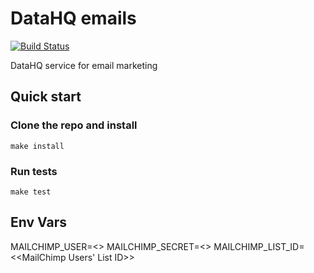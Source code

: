 # DataHQ emails
[![Build Status](https://travis-ci.org/datahq/datahub-emails.svg?branch=master)](https://travis-ci.org/datahq/plans)

DataHQ service for email marketing

## Quick start

### Clone the repo and install

`make install`

### Run tests

`make test`

## Env Vars

MAILCHIMP_USER=<<MailChimp User Name>>
MAILCHIMP_SECRET=<<MailChimp API Key>>
MAILCHIMP_LIST_ID=<<MailChimp Users' List ID>>
